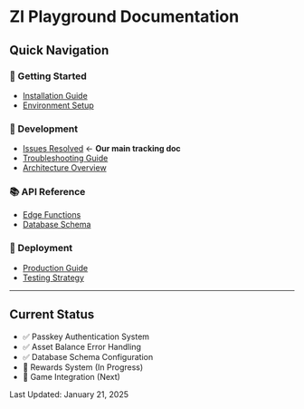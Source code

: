 # ZI Playground Documentation

## Quick Navigation

### 🚀 Getting Started
- [Installation Guide](./setup/installation.md)
- [Environment Setup](./setup/environment.md)

### 🔧 Development
- [Issues Resolved](./development/issues-resolved.md) ← **Our main tracking doc**
- [Troubleshooting Guide](./development/troubleshooting.md)
- [Architecture Overview](./development/architecture.md)

### 📚 API Reference
- [Edge Functions](./api/edge-functions.md)
- [Database Schema](./api/database-schema.md)

### 🚢 Deployment
- [Production Guide](./deployment/production.md)
- [Testing Strategy](./deployment/testing.md)

---

## Current Status
- ✅ Passkey Authentication System
- ✅ Asset Balance Error Handling
- ✅ Database Schema Configuration
- 🚧 Rewards System (In Progress)
- 🚧 Game Integration (Next)

Last Updated: January 21, 2025